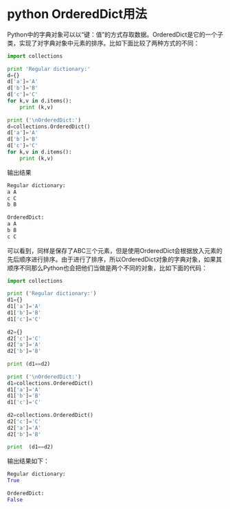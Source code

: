 # python OrderedDict用法


Python中的字典对象可以以“键：值”的方式存取数据。OrderedDict是它的一个子类，实现了对字典对象中元素的排序。比如下面比较了两种方式的不同：
```python
import collections
 
print 'Regular dictionary:'
d={}
d['a']='A'
d['b']='B'
d['c']='C'
for k,v in d.items():
    print (k,v)
 
print ('\nOrderedDict:')
d=collections.OrderedDict()
d['a']='A'
d['b']='B'
d['c']='C'
for k,v in d.items():
    print (k,v)
```
输出结果
```python
Regular dictionary:
a A
c C
b B
 
OrderedDict:
a A
b B
c C
```
可以看到，同样是保存了ABC三个元素，但是使用OrderedDict会根据放入元素的先后顺序进行排序。由于进行了排序，所以OrderedDict对象的字典对象，如果其顺序不同那么Python也会把他们当做是两个不同的对象，比如下面的代码：
```python
import collections
 
print ('Regular dictionary:')
d1={}
d1['a']='A'
d1['b']='B'
d1['c']='C'
 
d2={}
d2['c']='C'
d2['a']='A'
d2['b']='B'
 
print (d1==d2)
 
print ('\nOrderedDict:')
d1=collections.OrderedDict()
d1['a']='A'
d1['b']='B'
d1['c']='C'
 
d2=collections.OrderedDict()
d2['c']='C'
d2['a']='A'
d2['b']='B'
 
print  (d1==d2)
```
输出结果如下：
```python
Regular dictionary:
True
 
OrderedDict:
False
```